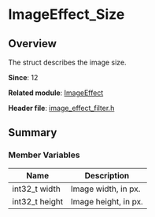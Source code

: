 # ImageEffect_Size

## Overview

The struct describes the image size.

**Since**: 12

**Related module**: [ImageEffect](capi-imageeffect.md)

**Header file**: [image_effect_filter.h](capi-image-effect-filter-h.md)

## Summary

### Member Variables

| Name| Description|
| -- | -- |
| int32_t width | Image width, in px.|
| int32_t height | Image height, in px.|
